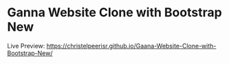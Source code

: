 # Ganna Website Clone with Bootstrap New

Live Preview: https://christelpeerisr.github.io/Gaana-Website-Clone-with-Bootstrap-New/

